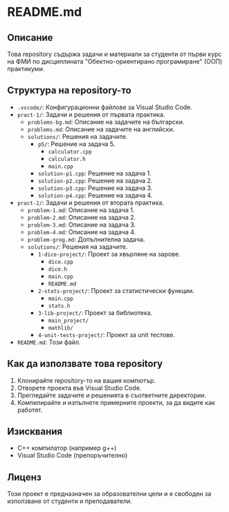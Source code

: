 # README.md

## Описание
Това repository съдържа задачи и материали за студенти от първи курс на ФМИ по дисциплината "Обектно-ориентирано програмиране" (ООП) практикуми.

## Структура на repository-то
- `.vscode/`: Конфигурационни файлове за Visual Studio Code.
- `pract-1/`: Задачи и решения от първата практика.
  - `problems-bg.md`: Описание на задачите на български.
  - `problems.md`: Описание на задачите на английски.
  - `solutions/`: Решения на задачите.
    - `p5/`: Решение на задача 5.
      - `calculator.cpp`
      - `calculator.h`
      - `main.cpp`
    - `solution-p1.cpp`: Решение на задача 1.
    - `solution-p2.cpp`: Решение на задача 2.
    - `solution-p3.cpp`: Решение на задача 3.
    - `solution-p4.cpp`: Решение на задача 4.
- `pract-2/`: Задачи и решения от втората практика.
  - `problem-1.md`: Описание на задача 1.
  - `problem-2.md`: Описание на задача 2.
  - `problem-3.md`: Описание на задача 3.
  - `problem-4.md`: Описание на задача 4.
  - `problem-grog.md`: Допълнителна задача.
  - `solutions/`: Решения на задачите.
    - `1-dice-project/`: Проект за хвърляне на зарове.
      - `dice.cpp`
      - `dice.h`
      - `main.cpp`
      - `README.md`
    - `2-stats-project/`: Проект за статистически функции.
      - `main.cpp`
      - `stats.h`
    - `3-lib-project/`: Проект за библиотека.
      - `main_project/`
      - `mathlib/`
    - `4-unit-tests-project/`: Проект за unit тестове.
- `README.md`: Този файл.

## Как да използвате това repository
1. Клонирайте repository-то на вашия компютър.
2. Отворете проекта във Visual Studio Code.
3. Прегледайте задачите и решенията в съответните директории.
4. Компилирайте и изпълнете примерните проекти, за да видите как работят.

## Изисквания
- C++ компилатор (например g++)
- Visual Studio Code (препоръчително)

## Лиценз
Този проект е предназначен за образователни цели и е свободен за използване от студенти и преподаватели.